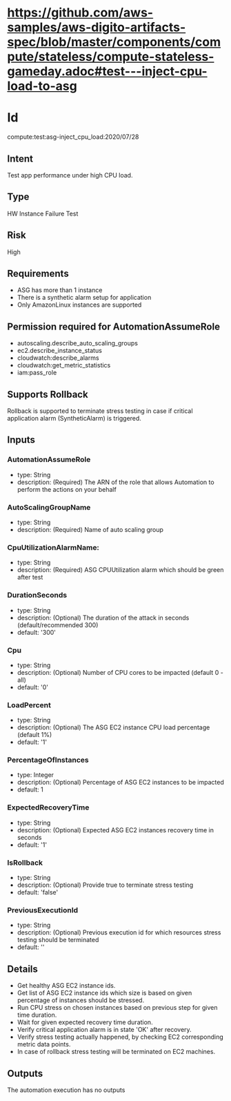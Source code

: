 # https://github.com/aws-samples/aws-digito-artifacts-spec/blob/master/components/compute/stateless/compute-stateless-gameday.adoc#test---inject-cpu-load-to-asg
# Id
compute:test:asg-inject_cpu_load:2020/07/28

## Intent
Test app performance under high CPU load. 

## Type
HW Instance Failure Test

## Risk
High

## Requirements
* ASG has more than 1 instance
* There is a synthetic alarm setup for application
* Only AmazonLinux instances are supported 

## Permission required for AutomationAssumeRole
* autoscaling.describe_auto_scaling_groups
* ec2.describe_instance_status
* cloudwatch:describe_alarms
* cloudwatch:get_metric_statistics
* iam:pass_role

## Supports Rollback
Rollback is supported to terminate stress testing in case if critical application alarm (SyntheticAlarm) is triggered.

## Inputs

### AutomationAssumeRole
  * type: String
  * description: (Required) The ARN of the role that allows Automation to perform the actions on your behalf
### AutoScalingGroupName
  * type: String
  * description: (Required) Name of auto scaling group
### CpuUtilizationAlarmName:
  * type: String
  * description: (Required) ASG CPUUtilization alarm which should be green after test
### DurationSeconds
  * type: String
  * description: (Optional) The duration of the attack in seconds (default/recommended 300)
  * default: '300'
### Cpu
  * type: String
  * description: (Optional) Number of CPU cores to be impacted (default 0 - all)
  * default: '0'
### LoadPercent
  * type: String
  * description: (Optional) The ASG EC2 instance CPU load percentage (default 1%)
  * default: '1'
### PercentageOfInstances
  * type: Integer
  * description: (Optional) Percentage of ASG EC2 instances to be impacted
  * default: 1
### ExpectedRecoveryTime
  * type: String
  * description: (Optional) Expected ASG EC2 instances recovery time in seconds
  * default: '1'
### IsRollback
  * type: String
  * description: (Optional) Provide true to terminate stress testing
  * default: 'false'
### PreviousExecutionId
  * type: String
  * description: (Optional) Previous execution id for which resources stress testing should be terminated
  * default: ''
  
## Details
  * Get healthy ASG EC2 instance ids.  
  * Get list of ASG EC2 instance ids which size is based on given percentage of instances should be stressed.
  * Run CPU stress on chosen instances based on previous step for given time duration.
  * Wait for given expected recovery time duration.
  * Verify critical application alarm is in state 'OK' after recovery.
  * Verify stress testing actually happened, by checking EC2 corresponding metric data points.
  * In case of rollback stress testing will be terminated on EC2 machines.
 
## Outputs
The automation execution has no outputs
